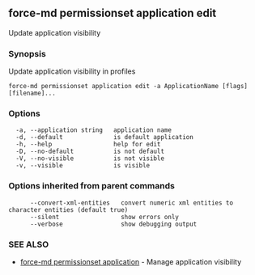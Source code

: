 ## force-md permissionset application edit

Update application visibility

### Synopsis

Update application visibility in profiles

```
force-md permissionset application edit -a ApplicationName [flags] [filename]...
```

### Options

```
  -a, --application string   application name
  -d, --default              is default application
  -h, --help                 help for edit
  -D, --no-default           is not default
  -V, --no-visible           is not visible
  -v, --visible              is visible
```

### Options inherited from parent commands

```
      --convert-xml-entities   convert numeric xml entities to character entities (default true)
      --silent                 show errors only
      --verbose                show debugging output
```

### SEE ALSO

* [force-md permissionset application](force-md_permissionset_application.md)	 - Manage application visibility

